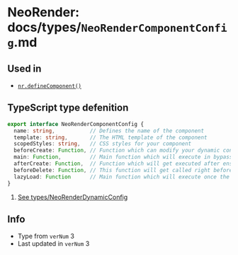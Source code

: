 # NeoRender: docs/types/`NeoRenderComponentConfig`.md
## Used in
- [`nr.defineComponent()`](../functions/nr.defineComponent.md)

## TypeScript type defenition
```ts
export interface NeoRenderComponentConfig {
  name: string,           // Defines the name of the component
  template: string,       // The HTML template of the component
  scopedStyles: string,   // CSS styles for your component
  beforeCreate: Function, // Function which can modify your dynamic configuration (1)
  main: Function,         // Main function which will execute in bypass of lazy loading
  afterCreate: Function,  // Function which will get executed after ensuring this.template and this.main are executed
  beforeDelete: Function, // This function will get called right before unmounting, note that you can't cancel unmount as of right now.
  lazyLoad: Function      // Main function which will execute once the component becomes visible
}
```

1. [See types/NeoRenderDynamicConfig](../types/NeoRenderDynamicConfig.md)

## Info
- Type from `verNum` 3
- Last updated in `verNum` 3